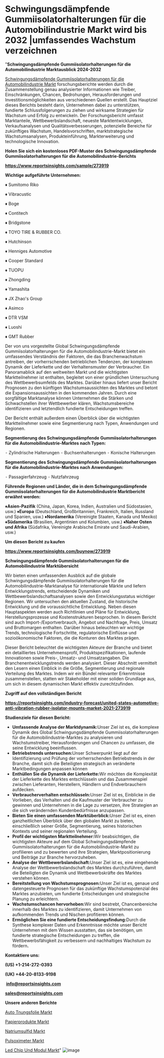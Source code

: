 # Schwingungsdämpfende Gummiisolatorhalterungen für die Automobilindustrie Markt wird bis 2032 |umfassendes Wachstum verzeichnen

"<strong><b>Schwingungsdämpfende Gummiisolatorhalterungen für die Automobilindustrie Marktausblick 2024-2032</b></strong>

<a href=https://www.reportsinsights.com/sample/273919>Schwingungsdämpfende Gummiisolatorhalterungen für die Automobilindustrie Markt</a> forschungsberichte werden durch die Zusammenstellung genau analysierter Informationen wie Treiber, Einschränkungen, Chancen, Bedrohungen, Herausforderungen und Investitionsmöglichkeiten aus verschiedenen Quellen erstellt. Das Hauptziel dieses Berichts besteht darin, Unternehmen dabei zu unterstützen, fundierte Schlussfolgerungen zu ziehen und wirksame Strategien für Wachstum und Erfolg zu entwickeln. Der Forschungsbericht umfasst Marktanteile, Wettbewerbslandschaft, neueste Marktentwicklungen, Verkaufsanalysen und Qualitätsverbesserungen, potenzielle Bereiche für zukünftiges Wachstum, Handelsvorschriften, marktstrategische Wachstumsanalysen, Produkteinführung, Markterweiterung und technologische Innovation.

<strong><b>Holen Sie sich ein kostenloses PDF-Muster des Schwingungsdämpfende Gummiisolatorhalterungen für die Automobilindustrie-Berichts</b></strong>

<a href=https://www.reportsinsights.com/sample/273919><strong><u>https://www.reportsinsights.com/sample/273919</u></strong></a>

<strong>Wichtige aufgeführte Unternehmen:</strong>

♦ Sumitomo Riko

♦ Vibracustic

♦ Boge

♦ Contitech

♦ Bridgstone

♦ TOYO TIRE & RUBBER CO.

♦ Hutchinson

♦ Henniges Automotive

♦ Cooper Standard

♦ TUOPU

♦ Zhongding

♦ Yamashita

♦ JX Zhao&#39;s Group

♦ Asimco

♦ DTR VSM

♦ Luoshi

♦ GMT Rubber

Der von uns vorgestellte Global Schwingungsdämpfende Gummiisolatorhalterungen für die Automobilindustrie-Markt bietet ein umfassendes Verständnis der Faktoren, die das Branchenwachstum antreiben, der vorherrschenden betrieblichen Tendenzen, der komplexen Dynamik der Lieferkette und der Verhaltensmuster der Verbraucher. Ein Panoramablick auf den weltweiten Markt und die wichtigsten Marktteilnehmer ist enthalten, begleitet von einer gründlichen Untersuchung des Wettbewerbsumfelds des Marktes. Darüber hinaus liefert unser Bericht Prognosen zu den künftigen Wachstumsaussichten des Marktes und betont die Expansionsaussichten in den kommenden Jahren. Durch eine sorgfältige Marktanalyse können Unternehmen die Stärken und Schwachstellen ihrer Wettbewerber klären, Wachstumsbereiche identifizieren und letztendlich fundierte Entscheidungen treffen.

Der Bericht enthält außerdem einen Überblick über die wichtigsten Marktteilnehmer sowie eine Segmentierung nach Typen, Anwendungen und Regionen.

<strong>Segmentierung des Schwingungsdämpfende Gummiisolatorhalterungen für die Automobilindustrie-Marktes nach Typen:</strong>

⁃ Zylindrische Halterungen
⁃ Buchsenhalterungen
⁃ Konische Halterungen

<strong>Segmentierung des Schwingungsdämpfende Gummiisolatorhalterungen für die Automobilindustrie-Marktes nach Anwendungen:</strong>

⁃ Passagierfahrzeug
⁃ Nutzfahrzeug

<strong><b>Führende Regionen und Länder, die in dem Schwingungsdämpfende Gummiisolatorhalterungen für die Automobilindustrie Marktbericht erwähnt werden:</b></strong>

<strong><b>♦Asien-Pazifik</b></strong> (China, Japan, Korea, Indien, Australien und Südostasien, usw.)
<strong><b>♦Europa</b></strong> (Deutschland, Großbritannien, Frankreich, Italien, Russland und Spanien, usw.)
♦<strong><b>Nordamerika</b></strong> (Vereinigte Staaten, Kanada und Mexiko)
<strong><b>♦Südamerika</b></strong> (Brasilien, Argentinien und Kolumbien, usw.)
<strong><b>♦Naher Osten und Afrika</b></strong> (Südafrika, Vereinigte Arabische Emirate und Saudi-Arabien, usw.)

<strong>Um diesen Bericht zu kaufen</strong>

<a href=https://www.reportsinsights.com/buynow/273919><strong><u>https://www.reportsinsights.com/buynow/273919</u></strong></a>

<strong>Schwingungsdämpfende Gummiisolatorhalterungen für die Automobilindustrie Marktübersicht</strong>

Wir bieten einen umfassenden Ausblick auf die globale Schwingungsdämpfende Gummiisolatorhalterungen für die Automobilindustrie-Marktanalyse für internationale Märkte und liefern Entwicklungstrends, entscheidende Dynamiken und Wettbewerbslandschaftsanalysen sowie den Entwicklungsstatus wichtiger Regionen. Wir untersuchen den aktuellen Zustand, die historische Entwicklung und die voraussichtliche Entwicklung. Neben diesen Hauptaspekten werden auch Richtlinien und Pläne für Entwicklung, Herstellungsprozesse und Kostenstrukturen besprochen. In diesem Bericht sind auch Import-/Exportverbrauch, Angebot und Nachfrage, Preis, Umsatz und Bruttomargen enthalten. Darüber hinaus beleuchten wir wichtige Trends, technologische Fortschritte, regulatorische Einflüsse und sozioökonomische Faktoren, die die Konturen des Marktes prägen.

Dieser Bericht beleuchtet die wichtigsten Akteure der Branche und bietet ein detailliertes Unternehmensprofil, Produktspezifikationen, laufende Innovationen sowie Preis-, Umsatz- und Umsatzangaben. Die Branchenentwicklungstrends werden analysiert. Dieser Abschnitt vermittelt den Lesern einen Einblick in die Größe, Segmentierung und regionale Verteilung des Marktes. Indem wir ein Bündel relevanter Erkenntnisse zusammenstellen, statten wir Stakeholder mit einer soliden Grundlage aus, um sich in diesem dynamischen Markt effektiv zurechtzufinden.

<strong>Zugriff auf den vollständigen Bericht</strong>

<a href=https://reportsinsights.com/industry-forecast/united-states-automotive-anti-vibration-rubber-isolator-mounts-market-2021-273919><strong>https://reportsinsights.com/industry-forecast/united-states-automotive-anti-vibration-rubber-isolator-mounts-market-2021-273919</strong></a>

<strong>Studienziele für diesen Bericht:</strong>
<ul>
  <li><strong>Umfassende Analyse der Marktdynamik:</strong>Unser Ziel ist es, die komplexe Dynamik des Global Schwingungsdämpfende Gummiisolatorhalterungen für die Automobilindustrie-Marktes zu analysieren und Wachstumstreiber, Herausforderungen und Chancen zu umfassen, die seine Entwicklung beeinflussen.</li>
  <li><strong>Betriebstrends untersuchen:</strong>Unser Schwerpunkt liegt auf der Identifizierung und Prüfung der vorherrschenden Betriebstrends in der Branche, damit sich die Beteiligten strategisch an veränderte Marktbedingungen anpassen können</li>
  <li><strong>Enthüllen Sie die Dynamik der Lieferkette:</strong>Wir möchten die Komplexität der Lieferkette des Marktes entschlüsseln und das Zusammenspiel zwischen Lieferanten, Herstellern, Händlern und Endverbrauchern aufdecken.</li>
  <li><strong>Verbraucherverhalten entschlüsseln:</strong>Unser Ziel ist es, Einblicke in die Vorlieben, das Verhalten und die Kaufmuster der Verbraucher zu gewinnen und Unternehmen in die Lage zu versetzen, ihre Strategien an die sich verändernden Kundenbedürfnisse anzupassen.</li>
  <li><strong>Bieten Sie einen umfassenden Marktüberblick:</strong>Unser Ziel ist es, einen ganzheitlichen Überblick über den globalen Markt zu bieten, einschließlich seiner Größe, Segmentierung, seines historischen Kontexts und seiner regionalen Verteilung.</li>
  <li><strong>Profil der wichtigsten Marktteilnehmer:</strong>Wir beabsichtigen, die wichtigsten Akteure auf dem Global Schwingungsdämpfende Gummiisolatorhalterungen für die Automobilindustrie-Markt zu profilieren und zu bewerten und ihre Strategien, Marktpositionierung und Beiträge zur Branche hervorzuheben.</li>
  <li><strong>Analyse der Wettbewerbslandschaft:</strong>Unser Ziel ist es, eine eingehende Analyse der Wettbewerbslandschaft des Marktes durchzuführen, damit die Beteiligten die Dynamik und Wettbewerbskräfte des Marktes verstehen können.</li>
  <li><strong>Bereitstellung von Wachstumsprognosen:</strong>Unser Ziel ist es, genaue und datengesteuerte Prognosen für das zukünftige Wachstumspotenzial des Marktes anzubieten, um fundierte Entscheidungen und strategische Planung zu erleichtern.</li>
  <li><strong>Wachstumschancen hervorheben:</strong>Wir sind bestrebt, Chancenbereiche innerhalb des Marktes zu identifizieren, damit Unternehmen von aufkommenden Trends und Nischen profitieren können.</li>
  <li><strong>Ermöglichen Sie eine fundierte Entscheidungsfindung:</strong>Durch die Synthese komplexer Daten und Erkenntnisse möchte unser Bericht Unternehmen mit dem Wissen ausstatten, das sie benötigen, um fundierte strategische Entscheidungen zu treffen, die Wettbewerbsfähigkeit zu verbessern und nachhaltiges Wachstum zu fördern<strong>.</strong></li>
</ul>
<strong>Kontaktiere uns:</strong>

<strong>(US) +1-214-272-0393</strong>

<strong>(UK) +44-20-8133-9198</strong>

<strong> </strong><a href=info@reportsinsights.com><strong><u>info@reportsinsights.com</u></strong></a>

<a href=sales@reportsinsights.com><strong><u>sales@reportsinsights.com</u></strong></a>

<strong>Unsere anderen Berichte</strong>

<a href=https://de.linkedin.com/pulse/auto-t%C3%B6nungsfolie-markt-%C3%BCberblick-%C3%BCber-einen-jugmf/>Auto Tnungsfolie Markt</a>

<a href=https://de.linkedin.com/pulse/papierprodukte-markt-new-data-insights-forschung-xlqaf/>Papierprodukte Markt</a>

<a href=https://de.linkedin.com/pulse/natriumsulfid-markt-bis-2027-tiefere-einblicke/>Natriumsulfid Markt</a>

<a href=https://de.linkedin.com/pulse/pulsoximeter-markt-2024-bietet-regionale/>Pulsoximeter Markt</a>

<a href=https://de.linkedin.com/pulse/led-chip-und-modul-markt-2023-enthüllung-von-oqekc/>Led Chip Und Modul Markt</a>"
![image](https://github.com/Jaayaachit/RItrends/assets/158452289/a4e47cde-0e92-493b-bf6f-c706330c8f9b)
